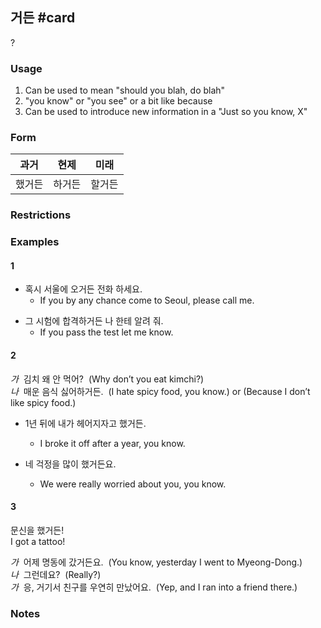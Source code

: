 ## 거든 #card
?
### Usage
1. Can be used to mean "should you blah, do blah"
2. "you know" or "you see" or a bit like because
3. Can be used to introduce new information in a "Just so you know, X"
### Form
| 과거  | 현제  | 미래  |
| --- | --- | --- |
| 했거든 | 하거든 | 할거든 |
### Restrictions
### Examples
#### 1
* 혹시 서울에 오거든 전화 하세요.
	* If you by any chance come to Seoul, please call me.
<!--SR:!2025-02-16,37,210-->

* 그 시험에 합격하거든 나 한테 알려 줘.  
	* If you pass the test let me know.
#### 2
*가*  김치 왜 안 먹어?  (Why don’t you eat kimchi?)  
*나*  매운 음식 싫어하거든.  (I hate spicy food, you know.) or (Because I don’t like spicy food.)

* 1년 뒤에 내가 헤어지자고 했거든.  
	* I broke it off after a year, you know.

* 네 걱정을 많이 했거든요.  
	* We were really worried about you, you know.
#### 3
문신을 했거든!  
I got a tattoo!

*가*  어제 명동에 갔거든요.  (You know, yesterday I went to Myeong-Dong.)  
*나*  그런데요?  (Really?)  
*가*  응, 거기서 친구를 우연히 만났어요.  (Yep, and I ran into a friend there.)
### Notes
